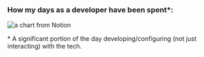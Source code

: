 ### How my days as a developer have been spent*:
![a chart from Notion](https://chartfromnotion.netlify.app/.netlify/functions/getChart)
<!-- ![a chart from Notion](https://res.cloudinary.com/dhy8gkkyx/image/upload/devChart/chart.png) -->
\* A significant portion of the day developing/configuring (not just interacting) with the tech.


